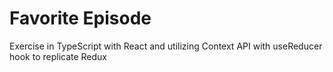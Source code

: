 # Favorite Episode

Exercise in TypeScript with React and utilizing Context API with useReducer hook to replicate Redux